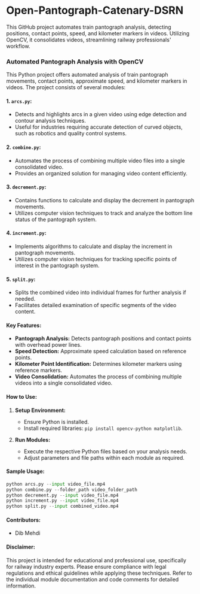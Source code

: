 # Open-Pantograph-Catenary-DSRN
This GitHub project automates train pantograph analysis, detecting positions, contact points, speed, and kilometer markers in videos. Utilizing OpenCV, it consolidates videos, streamlining railway professionals' workflow.


### Automated Pantograph Analysis with OpenCV

This Python project offers automated analysis of train pantograph movements, contact points, approximate speed, and kilometer markers in videos. The project consists of several modules:

#### 1. `arcs.py`:
   - Detects and highlights arcs in a given video using edge detection and contour analysis techniques.
   - Useful for industries requiring accurate detection of curved objects, such as robotics and quality control systems.

#### 2. `combine.py`:
   - Automates the process of combining multiple video files into a single consolidated video.
   - Provides an organized solution for managing video content efficiently.

#### 3. `decrement.py`:
   - Contains functions to calculate and display the decrement in pantograph movements.
   - Utilizes computer vision techniques to track and analyze the bottom line status of the pantograph system.

#### 4. `increment.py`:
   - Implements algorithms to calculate and display the increment in pantograph movements.
   - Utilizes computer vision techniques for tracking specific points of interest in the pantograph system.

#### 5. `split.py`:
   - Splits the combined video into individual frames for further analysis if needed.
   - Facilitates detailed examination of specific segments of the video content.

#### Key Features:
- **Pantograph Analysis:** Detects pantograph positions and contact points with overhead power lines.
- **Speed Detection:** Approximate speed calculation based on reference points.
- **Kilometer Point Identification:** Determines kilometer markers using reference markers.
- **Video Consolidation:** Automates the process of combining multiple videos into a single consolidated video.
  
#### How to Use:
1. **Setup Environment:**
   - Ensure Python is installed.
   - Install required libraries: `pip install opencv-python matplotlib`.

2. **Run Modules:**
   - Execute the respective Python files based on your analysis needs.
   - Adjust parameters and file paths within each module as required.

#### Sample Usage:
```python
python arcs.py --input video_file.mp4
python combine.py --folder_path video_folder_path
python decrement.py --input video_file.mp4
python increment.py --input video_file.mp4
python split.py --input combined_video.mp4
```

#### Contributors:
- Dib Mehdi

#### Disclaimer:
This project is intended for educational and professional use, specifically for railway industry experts. Please ensure compliance with legal regulations and ethical guidelines while applying these techniques. Refer to the individual module documentation and code comments for detailed information.
